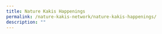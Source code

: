 ```yaml
---
title: Nature Kakis Happenings
permalink: /nature-kakis-network/nature-kakis-happenings/
description: ""
---
```

